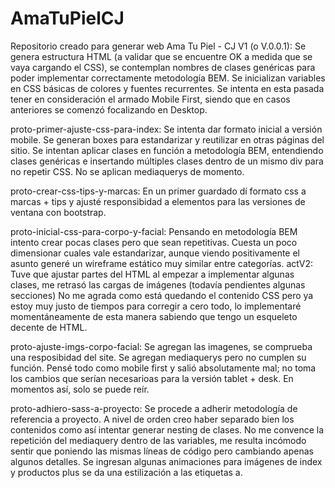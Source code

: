 # AmaTuPielCJ
Repositorio creado para generar web Ama Tu Piel - CJ
V1 (o V.0.0.1): Se genera estructura HTML (a validar que se encuentre OK a medida que se vaya cargando el CSS), se contemplan nombres de clases genéricas para poder implementar correctamente metodología BEM. Se inicializan variables en CSS básicas de colores y fuentes recurrentes. 
Se intenta en esta pasada tener en consideración el armado Mobile First, siendo que en casos anteriores se comenzó focalizando en Desktop.


proto-primer-ajuste-css-para-index: Se intenta dar formato inicial a versión mobile. Se generan boxes para estandarizar y reutilizar en otras páginas del sitio. Se intentan aplicar clases en función a metodología BEM, entendiendo clases genéricas e insertando múltiples clases dentro de un mismo div para no repetir CSS. No se aplican mediaquerys de momento.

proto-crear-css-tips-y-marcas: En un primer guardado dí formato css a marcas + tips y ajusté responsibidad a elementos para las versiones de ventana con bootstrap. 

proto-inicial-css-para-corpo-y-facial: Pensando en metodología BEM intento crear pocas clases pero que sean repetitivas. Cuesta un poco dimensionar cuales vale estandarizar, aunque viendo positivamente el asunto generé un wireframe estático muy similar entre categorías.
actV2: Tuve que ajustar partes del HTML al empezar a implementar algunas clases, me retrasó las cargas de imágenes (todavía pendientes algunas secciones)
No me agrada como está quedando el contenido CSS pero ya estoy muy justo de tiempos para corregir a cero todo, lo implementaré momentáneamente de esta manera sabiendo que tengo un esqueleto decente de HTML.


proto-ajuste-imgs-corpo-facial: Se agregan las imagenes, se comprueba una resposibidad del site. Se agregan mediaquerys pero no cumplen su función. Pensé todo como mobile first y salió absolutamente mal; no toma los cambios que serían necesarioas para la versión tablet + desk. En momentos así, solo se puede reír.

proto-adhiero-sass-a-proyecto: Se procede a adherir metodología de referencia a proyecto. A nivel de orden creo haber separado bien los contenidos como así intentar generar nesting de clases. No me convence la repetición del mediaquery dentro de las variables, me resulta incómodo sentir que poniendo las mismas líneas de código pero cambiando apenas algunos detalles. Se ingresan algunas animaciones para imágenes de index y productos plus se da una estilización a las etiquetas a.